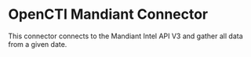 # OpenCTI Mandiant Connector

This connector connects to the Mandiant Intel API V3 and gather all data from a given date.